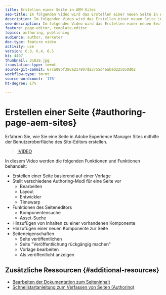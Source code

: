 ```yaml
---
title: Erstellen einer Seite in AEM Sites
seo-title: Im folgenden Video wird das Erstellen einer neuen Seite in Adobe Experience Manager Sites mithilfe der Benutzeroberfläche des Site-Editors veranschaulicht.
description: Im folgenden Video wird das Erstellen einer neuen Seite in Adobe Experience Manager Sites mithilfe der Benutzeroberfläche des Site-Editors veranschaulicht.
seo-description: Im folgenden Video wird das Erstellen einer neuen Seite in Adobe Experience Manager Sites mithilfe der Benutzeroberfläche des Site-Editors veranschaulicht.
feature: page-editor, template-editor
topics: authoring, publishing
audience: author, marketer
doc-type: feature video
activity: use
version: 6.3, 6.4, 6.5
kt: 4497
thumbnail: 31828.jpg
translation-type: tm+mt
source-git-commit: 67ca08bf386a217807da3755d46abed225050d02
workflow-type: tm+mt
source-wordcount: '176'
ht-degree: 17%

---
```



# Erstellen einer Seite {#authoring-page-aem-sites}

Erfahren Sie, wie Sie eine Seite in Adobe Experience Manager Sites mithilfe der Benutzeroberfläche des Site-Editors erstellen.

>[!VIDEO](https://video.tv.adobe.com/v/31828?quality=12&learn=on)

In diesem Video werden die folgenden Funktionen und Funktionen behandelt:

* Erstellen einer Seite basierend auf einer Vorlage
* Stellt verschiedene Authoring-Modi für eine Seite vor
   * Bearbeiten
   * Layout
   * Entwickler
   * Timewarp 
* Funktionen des Seiteneditors
   * Komponentensuche
   * Asset-Suche
* Hinzufügen von Inhalten zu einer vorhandenen Komponente
* Hinzufügen einer neuen Komponente zur Seite
* Seiteneigenschaften
   * Seite veröffentlichen
   * Seite &quot;Veröffentlichung rückgängig machen&quot;
   * Vorlage bearbeiten
   * Als veröffentlicht anzeigen

## Zusätzliche Ressourcen {#additional-resources}

* [Bearbeiten der Dokumentation zum Seiteninhalt](https://docs.adobe.com/content/help/de-DE/experience-manager-cloud-service/sites/authoring/fundamentals/editing-content.translate.html)
* [Schnellstartanleitung zum Verfassen von Seiten (Authoring)](https://docs.adobe.com/content/help/en/experience-manager-cloud-service/sites/authoring/getting-started/quick-start.html)
